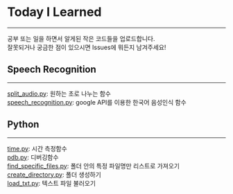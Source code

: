 # Today I Learned
---
공부 또는 일을 하면서 알게된 작은 코드들을 업로드합니다.<br>
잘못되거나 궁금한 점이 있으시면 Issues에 뭐든지 남겨주세요!

## Speech Recognition
---
[split_audio.py](https://github.com/ur-luella/Today-I-Learned/blob/master/Speech-Recognition/Split_audio.py): 원하는 초로 나누는 함수<br>
[speech_recognition.py](https://github.com/ur-luella/Today-I-Learned/blob/master/Speech-Recognition/speech_recognition.py): google API를 이용한 한국어 음성인식 함수<br>

## Python
---
[time.py](https://github.com/ur-luella/Today-I-Learned/blob/master/Python/time.py): 시간 측정함수<br>
[pdb.py](https://github.com/ur-luella/Today-I-Learned/blob/master/Python/pdb.py): 디버깅함수<br>
[find_specific_files.py](https://github.com/ur-luella/Today-I-Learned/blob/master/Python/find_specific_files.py): 폴더 안의 특정 파일명만 리스트로 가져오기<br>
[create_directory.py](https://github.com/ur-luella/Today-I-Learned/blob/master/Python/create_directory.py): 폴더 생성하기<br>
[load_txt.py](https://github.com/ur-luella/Today-I-Learned/blob/master/Python/load_txt.py): 텍스트 파일 불러오기<br>
